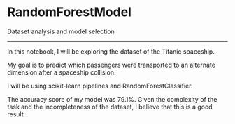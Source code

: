 # RandomForestModel
Dataset analysis and model selection

---

In this notebook, I will be exploring the dataset of the Titanic spaceship.

My goal is to predict which passengers were transported to an alternate dimension after a spaceship collision.

I will be using scikit-learn pipelines and RandomForestClassifier.

The accuracy score of my model was 79.1%. Given the complexity of the task and the incompleteness of the dataset, I believe that this is a good result.
